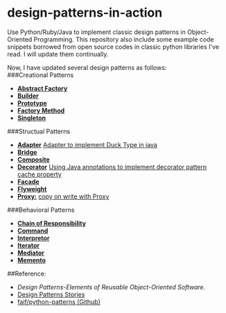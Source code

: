 design-patterns-in-action
===============
Use Python/Ruby/Java to implement classic design patterns in Object-Oriented Programming. This repository also include some example code snippets borrowed from open source codes in classic python libraries I've read. I will update them continually.    
  
Now, I have updated several design patterns as follows:  
###Creational Patterns
* [**Abstract Factory**](https://github.com/conndots/ddesign-patterns-in-action/tree/master/abstract%20factory) 
* [**Builder**](https://github.com/conndots/design-patterns-in-action/tree/master/builder) 
* [**Prototype**](https://github.com/conndots/design-patterns-in-action/tree/master/prototype) 
* [**Factory Method**](https://github.com/conndots/design-patterns-in-action/tree/master/factory%20method) 
* [**Singleton**](https://github.com/conndots/design-patterns-in-action/tree/master/singleton) 

###Structual Patterns  
* [**Adapter**](https://github.com/conndots/design-patterns-in-action/tree/master/adapter) [Adapter to implement Duck Type in java](https://github.com/conndots/design-patterns-in-action/tree/master/adapter/Adapter2Duck.java)
* [**Bridge**](https://github.com/conndots/design-patterns-in-action/tree/master/bridge)
* [**Composite**](https://github.com/conndots/design-patterns-in-action/tree/master/composite) 
* [**Decorator**](https://github.com/conndots/design-patterns-in-action/tree/master/decorator) [Using Java annotations to implement decorator pattern](https://github.com/conndots/design-patterns-in-action/tree/master/decorator/RefactorTestUtil) [cache property](https://github.com/conndots/design-patterns-in-action/blob/master/decorator/cacheproperty.py)
* [**Facade**](https://github.com/conndots/design-patterns-in-action/tree/master/facade)
* [**Flyweight**](https://github.com/conndots/design-patterns-in-action/tree/master/flyweight) 
* [**Proxy:**](https://github.com/conndots/design-patterns-in-action/tree/master/proxy) [copy on write with Proxy](https://github.com/conndots/design-patterns-in-action/tree/master/proxy/proxy_copy_on_write.py)
  
###Behavioral Patterns  
* [**Chain of Responsibility**](https://github.com/conndots/design-patterns-in-action/tree/master/chain%20of%20responsibility)  
* [**Command**](https://github.com/conndots/design-patterns-in-action/tree/master/command)
* [**Interpretor**](https://github.com/conndots/design-patterns-in-action/tree/master/interpretor)  
* [**Iterator**](https://github.com/conndots/design-patterns-in-action/tree/master/iterator)  
* [**Mediator**](https://github.com/conndots/design-patterns-in-action/tree/master/mediator)
* [**Memento**](https://github.com/conndots/design-patterns-in-action/tree/master/memento)
     
##Reference:   
* *Design Patterns-Elements of Reusable Object-Oriented Software*.
* [Design Patterns Stories](http://www.programcreek.com/java-design-patterns-in-stories/)   
* [faif/python-patterns (Github)](https://github.com/faif/python-patterns)
